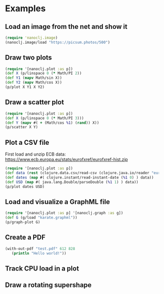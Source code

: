 # Examples

## Load an image from the net and show it

```clojure
(require 'nanoclj.image)
(nanoclj.image/load "https://picsum.photos/500")
```

## Draw two plots

```clojure
(require '[nanoclj.plot :as p])
(def X (p/linspace 0 (* Math/PI 2))
(def Y1 (mapv Math/sin X))
(def Y2 (mapv Math/cos X))
(p/plot X Y1 X Y2)
```

## Draw a scatter plot

```clojure
(require '[nanoclj.plot :as p])
(def X (p/linspace 0 (* Math/PI 3)))
(def Y (mapv #( + (Math/cos %1) (rand)) X))
(p/scatter X Y)
```

## Plot a CSV file

First load and unzip ECB data: https://www.ecb.europa.eu/stats/eurofxref/eurofxref-hist.zip

```clojure
(require '[nanoclj.plot :as p])
(def data (rest (clojure.data.csv/read-csv (clojure.java.io/reader "eurofxref-hist.csv"))))
(def dates (map #( clojure.instant/read-instant-date (%1 0) ) data))
(def USD (map #( java.lang.Double/parseDouble (%1 1) ) data))
(p/plot dates USD)
```

## Load and visualize a GraphML file

```clojure
(require '[nanoclj.plot :as p] '[nanoclj.graph :as g])
(def G (g/load "karate.graphml"))
(p/graph-plot G)
```

## Create a PDF

```clojure
(with-out-pdf "test.pdf" 612 828
   (println "Hello world!"))
```

## Track CPU load in a plot

## Draw a rotating supershape
